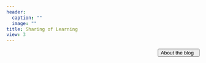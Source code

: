```yaml
---
header:
  caption: ""
  image: ""
title: Sharing of Learning
view: 3
---
```


<style>
#hide_show {
  position: relative;
  float: right;
}
</style>

<button id="hide_show" class="btn btn-primary" onclick="myFunction()">
  About the blog  &nbsp <i class="fa fa-info-circle" aria-hidden="true"></i>
</button>

<div id="about_the_blog" style="display: none">

As [Professor Cortella](https://en.wikipedia.org/wiki/Mario_Sergio_Cortella) once said:

> Há duas coisas na vida que, se você guardar, você perde: conhecimento e afeto. Se você guardar, eles vão embora. A única maneira de ter conhecimento e afeto é reparti-los.

In plain English, he says there are two things in life that you loose as you keep for yourself: affection and knowledge. Kept for oneself, they are actually gone. The only way to preserve affection and knowledge, Cortella says, is through sharing.

The learning process, I believe, needs not to be kept for ourselves. Rather, it ~~can~~ _should_ be shared - just like knowledge and affection. Here, I will make public a few challenges I face while learning health data science. This is also a disclaimer: __I am learning__. Hopefully, one day all this might serve you as well.

</div>


<script>
function myFunction() {
  var x = document.getElementById("about_the_blog");
  if (x.style.display === "none") {
    x.style.display = "block";
  } else {
    x.style.display = "none";
  }
}

</script>

<br>